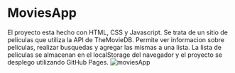 
# MoviesApp
El proyecto esta hecho con HTML, CSS y Javascript. Se trata de un sitio de peliculas que utiliza la API de TheMovieDB. Permite ver informacion sobre peliculas, realizar busquedas y agregar las mismas a una lista. La lista de peliculas se almacenan en el localStorage del navegador y el proyecto se desplego utilizando GitHub Pages.
![moviesApp](https://user-images.githubusercontent.com/99894603/213797330-921e0cbb-718d-449b-a714-76b0b79fd154.jpg)
